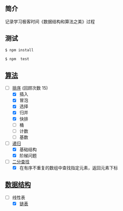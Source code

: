 ## 简介

记录学习极客时间《数据结构和算法之美》过程

## 测试

```sh
$ npm install

$ npm  test
```

## [算法](./algorithm)

- [ ] [排序](./algorithm/排序) (回顾次数 15)
  - [x] 插入
  - [x] 冒泡
  - [x] 选择
  - [x] 归并
  - [x] 快排
  - [ ] 桶
  - [ ] 计数
  - [ ] 基数
- [ ] [递归](./algorithm/递归)
  - [x] 基础结构
  - [x] 阶梯问题
- [ ] [二分查找](./algorithm/二分查找)
  - [x] 在有序不重复的数组中查找指定元素，返回元素下标

## [数据结构](./dataStructure)

- [ ] 线性表
  - [x] [链表](./dataStructure/线性表/链表)

